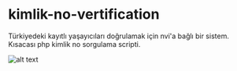 # kimlik-no-vertification
Türkiyedeki kayıtlı yaşayıcıları doğrulamak için nvi'a bağlı bir sistem.
Kısacası php kimlik no sorgulama scripti.

![alt text](https://i.imgur.com/JVHp0RU.png)



